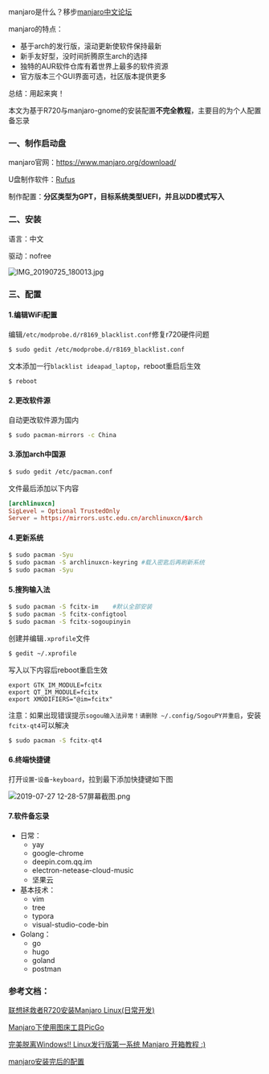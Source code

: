 manjaro是什么？移步[manjaro中文论坛](https://www.manjaro.cn/category/about-manjaro-linux)

manjaro的特点：

- 基于arch的发行版，滚动更新使软件保持最新
- 新手友好型，没时间折腾原生arch的选择
- 独特的AUR软件仓库有着世界上最多的软件资源
- 官方版本三个GUI界面可选，社区版本提供更多

总结：用起来爽！

本文为基于R720与manjaro-gnome的安装配置**不完全教程**，主要目的为个人配置备忘录

<!--more-->

### 一、制作启动盘

manjaro官网：https://www.manjaro.org/download/

U盘制作软件：[Rufus](http://rufus.ie/)

制作配置：**分区类型为GPT，目标系统类型UEFI，并且以DD模式写入**

### 二、安装

语言：中文

驱动：nofree

![IMG_20190725_180013.jpg](https://i.loli.net/2019/07/27/5d3bd5eadf7f255553.jpg)

### 三、配置

#### 1.编辑WiFi配置

编辑`/etc/modprobe.d/r8169_blacklist.conf`修复r720硬件问题

```bash
$ sudo gedit /etc/modprobe.d/r8169_blacklist.conf
```

文本添加一行`blacklist ideapad_laptop`，reboot重启后生效

```bash
$ reboot
```

#### 2.更改软件源

自动更改软件源为国内

```bash
$ sudo pacman-mirrors -c China  
```

#### 3.添加arch中国源

```bash
$ sudo gedit /etc/pacman.conf
```

文件最后添加以下内容

```conf
[archlinuxcn]
SigLevel = Optional TrustedOnly
Server = https://mirrors.ustc.edu.cn/archlinuxcn/$arch
```

#### 4.更新系统

```bash
$ sudo pacman -Syu
$ sudo pacman -S archlinuxcn-keyring #载入密匙后再刷新系统
$ sudo pacman -Syu
```

#### 5.搜狗输入法

```bash
$ sudo pacman -S fcitx-im    #默认全部安装
$ sudo pacman -S fcitx-configtool
$ sudo pacman -S fcitx-sogoupinyin
```

创建并编辑`.xprofile`文件

```bash
$ gedit ~/.xprofile
```

写入以下内容后reboot重启生效

```
export GTK_IM_MODULE=fcitx
export QT_IM_MODULE=fcitx
export XMODIFIERS="@im=fcitx"
```

注意：如果出现错误提示`sogou输入法异常！请删除 ~/.config/SogouPY并重启`，安装`fcitx-qt4`可以解决

```bash
$ sudo pacman -S fcitx-qt4
```

#### 6.终端快捷键

打开`设置`-`设备`-`keyboard`，拉到最下添加快捷键如下图

![2019-07-27 12-28-57屏幕截图.png](https://i.loli.net/2019/07/27/5d3bd82d31d6371710.png)

#### 7.软件备忘录

- 日常：
  - yay
  - google-chrome
  - deepin.com.qq.im
  - electron-netease-cloud-music
  - 坚果云
- 基本技术：
  - vim
  - tree
  - typora
  - visual-studio-code-bin
- Golang：
  - go
  - hugo
  - goland
  - postman

### 参考文档：

[联想拯救者R720安装Manjaro Linux(日常开发)](https://blog.csdn.net/qq_19107011/article/details/84098434)

[Manjaro下使用图床工具PicGo](https://www.jianshu.com/p/8787739eabd8)

[完美脱离Windows!! Linux发行版第一系统 Manjaro 开箱教程 :)](https://www.cnblogs.com/demonxian3/p/9259912.html)

[manjaro安装完后的配置](https://www.jianshu.com/p/bcb6df649514)

